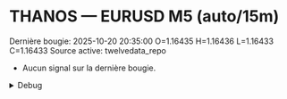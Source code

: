 # THANOS — EURUSD M5 (auto/15m)
Dernière bougie: 2025-10-20 20:35:00  O=1.16435  H=1.16436  L=1.16433  C=1.16433
Source active: twelvedata_repo

- Aucun signal sur la dernière bougie.

<details><summary>Debug</summary>

- TD_API_KEY manquant.

</details>